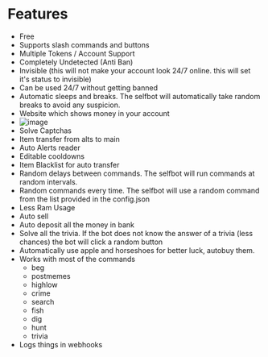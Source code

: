 
# Features

* Free
* Supports slash commands and buttons
* Multiple Tokens / Account Support
* Completely Undetected (Anti Ban)
* Invisible (this will not make your account look 24/7 online. this will set it's status to invisible)
* Can be used 24/7 without getting banned
* Automatic sleeps and breaks. The selfbot will automatically take random breaks to avoid any suspicion. 
* Website which shows money in your account
* ![image](https://user-images.githubusercontent.com/63650975/197828172-f868c128-a034-4344-9ec4-bc54225bdbd8.png)
* Solve Captchas
* Item transfer from alts to main
* Auto Alerts reader
* Editable cooldowns
* Item Blacklist for auto transfer
* Random delays between commands. The selfbot will run commands at random intervals.
* Random commands every time. The selfbot will use a random command from the list provided in the config.json
* Less Ram Usage
* Auto sell
* Auto deposit all the money in bank
* Solve all the trivia. If the bot does not know the answer of a trivia (less chances) the bot will click a random button
* Automatically use apple and horseshoes for better luck, autobuy them.
* Works with most of the commands
  * beg
  * postmemes
  * highlow
  * crime
  * search
  * fish
  * dig
  * hunt
  * trivia
* Logs things in webhooks

